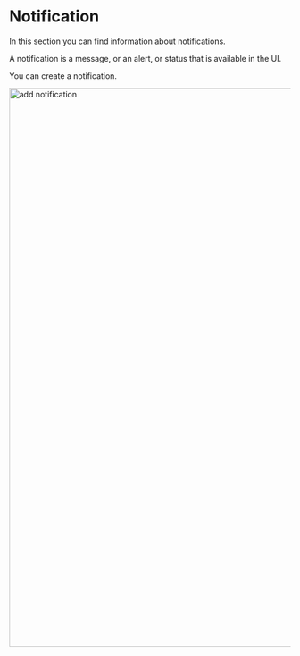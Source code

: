 # Notification

In this section you can find information about notifications.

A notification is a message, or an alert, or status that is available in the UI. 

You can create a notification. 

<img src="../images/add_a_new_notification.png" alt="add notification" width="1000" height="1000"/>
